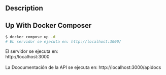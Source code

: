 
## Description

## Up With Docker Composer

```bash
$ docker compose up -d
# EL servidor se ejecuta en: http://localhost:3000/
```




El servidor se ejecuta en:<br>
http://localhost:3000
<br>
<br>La Dcocumentación de la API se ejecuta en:
 http://localhost:3000/apidocs


